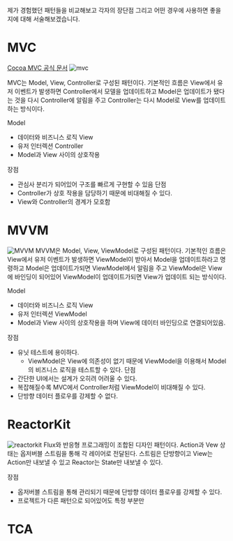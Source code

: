 제가 경험했던 패턴들을 비교해보고 각자의 장단점 그리고 어떤 경우에 사용하면 좋을 지에 대해 서술해보겠습니다.
# MVC
[Cocoa MVC 공식 문서](https://developer.apple.com/library/archive/documentation/General/Conceptual/DevPedia-CocoaCore/MVC.html)
![mvc](https://developer.apple.com/library/archive/documentation/General/Conceptual/DevPedia-CocoaCore/Art/model_view_controller_2x.png)

MVC는 Model, View, Controller로 구성된 패턴이다. 
기본적인 흐름은 View에서 유저 이벤트가 발생하면 Controller에서 모델을 업데이트하고 Model은 업데이트가 됐다는 것을 다시 Controller에 알림을 주고 Controller는 다시 Model로 View를 업데이트하는 방식이다.

Model
- 데이터와 비즈니스 로직
View
- 유저 인터렉션
Controller
- Model과 View 사이의 상호작용

장점
- 관심사 분리가 되어있어 구조를 빠르게 구현할 수 있음
단점
- Controller가 상호 작용을 담당하기 때문에 비대해질 수 있다.
- View와 Controller의 경계가 모호함

# MVVM
![MVVM](https://upload.wikimedia.org/wikipedia/commons/8/87/MVVMPattern.png)
MVVM은 Model, View, ViewModel로 구성된 패턴이다.
기본적인 흐름은 View에서 유저 이벤트가 발생하면 ViewModel이 받아서 Model을 업데이트하라고 명령하고 Model은 업데이트가되면 ViewModel에서 알림을 주고 ViewModel은 View에 바인딩이 되어있어 ViewModel이 업데이트가되면 View가 업데이트 되는 방식이다.

Model
- 데이터와 비즈니스 로직
View
- 유저 인터렉션
ViewModel
- Model과 View 사이의 상호작용을 하며 View에 데이터 바인딩으로 연결되어있음.

장점
- 유닛 테스트에 용이하다.
	- ViewModel은 View에 의존성이 없기 때문에 ViewModel을 이용해서 Model의 비즈니스 로직을 테스트할 수 있다.
단점
- 간단한 UI에서는 설계가 오히려 어려울 수 있다.
- 복잡해질수록 MVC에서 Controller처럼 ViewModel이 비대해질 수 있다.
- 단방향 데이터 플로우를 강제할 수 없다.

# ReactorKit
![reactorkit](https://cloud.githubusercontent.com/assets/931655/25073432/a91c1688-2321-11e7-8f04-bf91031a09dd.png)
Flux와 반응형 프로그래밍이 조합된 디자인 패턴이다.
Action과 Vew 상태는 옵저버블 스트림을 통해 각 레이어로 전달된다. 스트림은 단방향이고 View는 Action만 내보낼 수 있고 Reactor는 State만 내보낼 수 있다.

장점
- 옵저버블 스트림을 통해 관리되기 때문에 단방향 데이터 플로우를 강제할 수 있다.
- 프로젝트가 다른 패턴으로 되어있어도 특정 부분만 

# TCA
